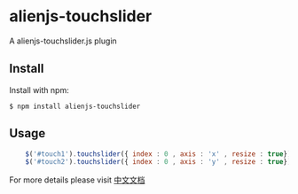alienjs-touchslider
===============

A alienjs-touchslider.js plugin


Install
-------

Install with npm:

    $ npm install alienjs-touchslider

Usage
-----

```js
    $('#touch1').touchslider({ index : 0 , axis : 'x' , resize : true})
    $('#touch2').touchslider({ index : 0 , axis : 'y' , resize : true})
```

For more details please visit [中文文档](https://www.alienjs.net)
